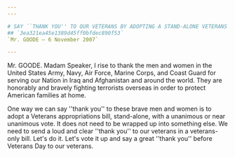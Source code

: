 ```yaml
---
---

# SAY ``THANK YOU'' TO OUR VETERANS BY ADOPTING A STAND-ALONE VETERANS  FUNDING BILL
## `3ea321ea45e1389d45ff0bfdec890f53`
`Mr. GOODE — 6 November 2007`

---
```



Mr. GOODE. Madam Speaker, I rise to thank the men and women in the 
United States Army, Navy, Air Force, Marine Corps, and Coast Guard for 
serving our Nation in Iraq and Afghanistan and around the world. They 
are honorably and bravely fighting terrorists overseas in order to 
protect American families at home.

One way we can say ''thank you'' to these brave men and women is to 
adopt a Veterans appropriations bill, stand-alone, with a unanimous or 
near unanimous vote. It does not need to be wrapped up into something 
else. We need to send a loud and clear ''thank you'' to our veterans in 
a veterans-only bill. Let's do it. Let's vote it up and say a great 
''thank you'' before Veterans Day to our veterans.
